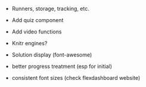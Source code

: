 

- Runners, storage, tracking, etc.
- Add quiz component
- Add video functions
- Knitr engines?
- Solution display (font-awesome)

- better progress treatment (esp for initial)


- consistent font sizes (check flexdashboard website)
